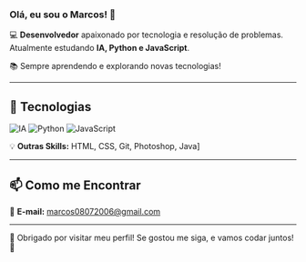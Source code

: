 ### Olá, eu sou o Marcos! 👋

💻 **Desenvolvedor** apaixonado por tecnologia e resolução de problemas. Atualmente estudando **IA, Python e JavaScript**.

📚 Sempre aprendendo e explorando novas tecnologias!

---

## 🚀 Tecnologias

![IA](https://img.shields.io/badge/IA-FF6F00?style=for-the-badge&logo=ai&logoColor=white)
![Python](https://img.shields.io/badge/Python-3776AB?style=for-the-badge&logo=python&logoColor=white)
![JavaScript](https://img.shields.io/badge/JavaScript-F7DF1E?style=for-the-badge&logo=javascript&logoColor=black)

💡 **Outras Skills:** HTML, CSS, Git, Photoshop, Java]

---

## 📫 Como me Encontrar

📧 **E-mail:** [marcos08072006@gmail.com](mailto:marcos08072006@gmail.com) 

---

🎉 Obrigado por visitar meu perfil! Se gostou me siga, e vamos codar juntos! 🚀
